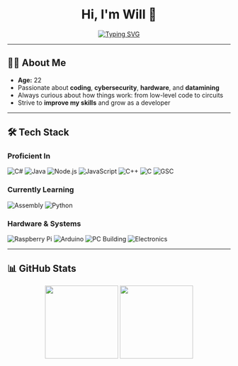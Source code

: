 <h1 align="center">Hi, I'm Will 👋</h1>

<p align="center">
  <a href="https://git.io/typing-svg">
    <img src="https://readme-typing-svg.demolab.com?font=Fira+Code&weight=500&size=22&pause=1000&color=2F81F7&center=true&vCenter=true&width=650&lines=Full+Stack+Software+Developer;Cybersecurity+Enthusiast;Hardware+Tinkerer" alt="Typing SVG" />
  </a>
</p>

---

## 👨‍💻 About Me
- **Age:** 22  
- Passionate about **coding**, **cybersecurity**, **hardware**, and **datamining**  
- Always curious about how things work: from low-level code to circuits  
- Strive to **improve my skills** and grow as a developer 

---

## 🛠️ Tech Stack

### Proficient In
![C#](https://img.shields.io/badge/C%23-239120?style=for-the-badge&logo=c-sharp&logoColor=white)
![Java](https://img.shields.io/badge/Java-ED8B00?style=for-the-badge&logo=openjdk&logoColor=white)
![Node.js](https://img.shields.io/badge/Node.js-43853D?style=for-the-badge&logo=node.js&logoColor=white)
![JavaScript](https://img.shields.io/badge/JavaScript-F7DF1E?style=for-the-badge&logo=javascript&logoColor=black)
![C++](https://img.shields.io/badge/C++-00599C?style=for-the-badge&logo=c%2B%2B&logoColor=white)
![C](https://img.shields.io/badge/C-00599C?style=for-the-badge&logo=c&logoColor=white)
![GSC](https://img.shields.io/badge/GSC-000000?style=for-the-badge&logo=code&logoColor=white)

### Currently Learning
![Assembly](https://img.shields.io/badge/ASM-6E4C13?style=for-the-badge&logo=assemblyscript&logoColor=white)
![Python](https://img.shields.io/badge/Python-3776AB?style=for-the-badge&logo=python&logoColor=white)

### Hardware & Systems
![Raspberry Pi](https://img.shields.io/badge/Raspberry%20Pi-A22846?style=for-the-badge&logo=raspberrypi&logoColor=white)
![Arduino](https://img.shields.io/badge/Arduino-00979D?style=for-the-badge&logo=arduino&logoColor=white)
![PC Building](https://img.shields.io/badge/PC%20Building-0078D6?style=for-the-badge&logo=windows&logoColor=white)
![Electronics](https://img.shields.io/badge/Electronics-FFDD00?style=for-the-badge&logoColor=black)

---

## 📊 GitHub Stats
<p align="center">
  <img src="https://github-readme-stats.vercel.app/api?username=rewalo&show_icons=true&theme=tokyonight" height="165"/>
  <img src="https://github-readme-stats.vercel.app/api/top-langs/?username=rewalo&layout=compact&theme=tokyonight" height="165"/>
</p>

